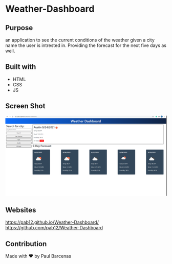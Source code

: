 # Weather-Dashboard

## Purpose 
an application to see the current conditions of the weather given a city name the user is intrested in. Providing the forecast for the next five days as well.
## Built with 
* HTML
* CSS
* JS
## Screen Shot
![Weather Dashboard](assets/images/Weather-dashboard-img.png)
## Websites
https://pab12.github.io/Weather-Dashboard/
https://github.com/pab12/Weather-Dashboard

## Contribution
Made with ❤️ by Paul Barcenas